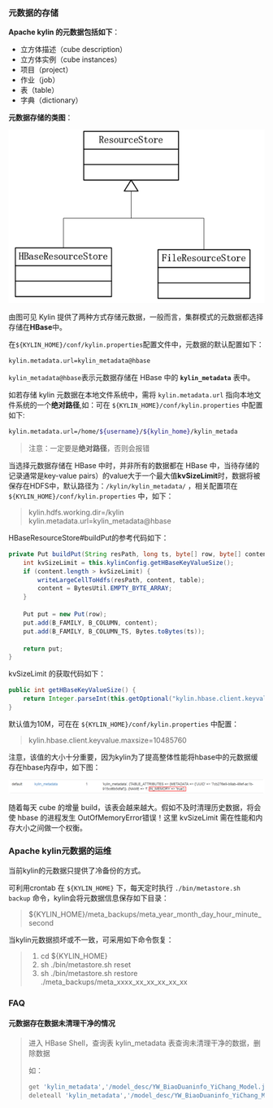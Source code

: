 ### 元数据的存储

**Apache kylin 的元数据包括如下**：

- 立方体描述（cube description）
- 立方体实例（cube instances）
- 项目（project）
- 作业（job）
- 表（table）
- 字典（dictionary）

**元数据存储的类图**：

![img](../images/658496f85b8d625e72326710e86b0ec4_b.png)

由图可见 Kylin 提供了两种方式存储元数据，一般而言，集群模式的元数据都选择存储在**HBase**中。

在`${KYLIN_HOME}/conf/kylin.properties`配置文件中，元数据的默认配置如下：

```sh
kylin.metadata.url=kylin_metadata@hbase 
```

`kylin_metadata@hbase`表示元数据存储在 HBase 中的 **`kylin_metadata`** 表中。

如若存储 kylin 元数据在本地文件系统中，需将 `kylin.metadata.url` 指向本地文件系统的一个**绝对路径**,如：可在 `${KYLIN_HOME}/conf/kylin.properties` 中配置如下:

```sh
kylin.metadata.url=/home/${username}/${kylin_home}/kylin_metada
```

> 注意：一定要是**绝对路径**，否则会报错

当选择元数据存储在 HBase 中时，并非所有的数据都在 HBase 中，当待存储的记录通常是key-value pairs）的value大于一个最大值**kvSizeLimit**时，数据将被保存在HDFS中，默认路径为：`/kylin/kylin_metadata/` ，相关配置项在 `${KYLIN_HOME}/conf/kylin.properties` 中，如下：

> kylin.hdfs.working.dir=/kylin
> kylin.metadata.url=kylin_metadata@hbase

HBaseResourceStore#buildPut的参考代码如下：

```java
private Put buildPut(String resPath, long ts, byte[] row, byte[] content, HTableInterface table) throws IOException {
    int kvSizeLimit = this.kylinConfig.getHBaseKeyValueSize();
    if (content.length > kvSizeLimit) {
        writeLargeCellToHdfs(resPath, content, table);
        content = BytesUtil.EMPTY_BYTE_ARRAY;
    }

    Put put = new Put(row);
    put.add(B_FAMILY, B_COLUMN, content);
    put.add(B_FAMILY, B_COLUMN_TS, Bytes.toBytes(ts));

    return put;
}
```

kvSizeLimit 的获取代码如下：

```java
public int getHBaseKeyValueSize() {
    return Integer.parseInt(this.getOptional("kylin.hbase.client.keyvalue.maxsize", "10485760"));
}
```

默认值为10M，可在在 `${KYLIN_HOME}/conf/kylin.properties` 中配置：

> kylin.hbase.client.keyvalue.maxsize=10485760

注意，该值的大小十分重要，因为kylin为了提高整体性能将hbase中的元数据缓存在hbase内存中，如下图：

![img](../images/256ebd1d306843ca0bd2305c01ce1eb4_b.png)

随着每天 cube 的增量 build，该表会越来越大。假如不及时清理历史数据，将会使 hbase 的进程发生 OutOfMemoryError错误！这里 kvSizeLimit 需在性能和内存大小之间做一个权衡。

### Apache kylin元数据的运维

当前kylin的元数据只提供了冷备份的方式。

可利用crontab 在 `${KYLIN_HOME}` 下，每天定时执行 `./bin/metastore.sh backup` 命令，kylin会将元数据信息保存如下目录：

> ${KYLIN_HOME}/meta_backups/meta_year_month_day_hour_minute_second

当kylin元数据损坏或不一致，可采用如下命令恢复：

> 1. cd ${KYLIN_HOME}
> 2. sh ./bin/metastore.sh reset
> 3. sh ./bin/metastore.sh restore ./meta_backups/meta_xxxx_xx_xx_xx_xx_xx

### FAQ

#### 元数据存在数据未清理干净的情况

> 进入 HBase Shell，查询表 kylin_metadata 表查询未清理干净的数据，删除数据
>
> 如：
>
> ```sh
> get 'kylin_metadata','/model_desc/YW_BiaoDuaninfo_YiChang_Model.json'
> deleteall 'kylin_metadata','/model_desc/YW_BiaoDuaninfo_YiChang_Model.json'
> ```











































